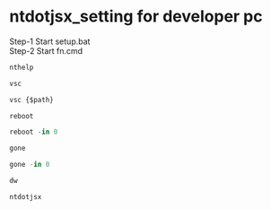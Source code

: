 # ntdotjsx_setting for developer pc
Step-1 Start setup.bat <br/>
Step-2 Start fn.cmd

```jsx
nthelp
```
```jsx
vsc
```
```jsx
vsc {$path}
```
```jsx
reboot
```
```jsx
reboot -in 0
```
```jsx
gone
```
```jsx
gone -in 0
```
```jsx
dw
```
```jsx
ntdotjsx
```
